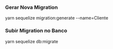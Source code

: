 ### Gerar Nova Migration
yarn sequelize migration:generate --name=Cliente 

### Subir Migration no Banco
yarn sequelize db:migrate